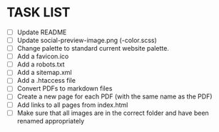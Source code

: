 # TASK LIST

- [ ] Update README
- [ ] Update social-preview-image.png (-color.scss)
- [ ] Change palette to standard current website palette.
- [ ] Add a favicon.ico
- [ ] Add a robots.txt
- [ ] Add a sitemap.xml
- [ ] Add a .htaccess file
- [ ] Convert PDFs to markdown files
- [ ] Create a new page for each PDF (with the same name as the PDF)
- [ ] Add links to all pages from index.html
- [ ] Make sure that all images are in the correct folder and have been renamed appropriately
